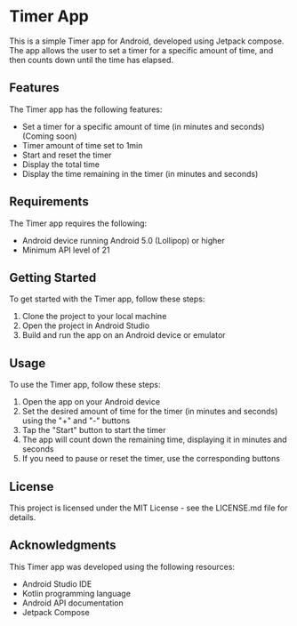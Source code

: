 # Timer App

This is a simple Timer app for Android, developed using Jetpack compose. The app allows the user to set a timer for a specific amount of time, and then counts down until the time has elapsed.

## Features

The Timer app has the following features:

- Set a timer for a specific amount of time (in minutes and seconds)(Coming soon)
- Timer amount of time set to 1min
- Start and reset the timer
- Display the total time
- Display the time remaining in the timer (in minutes and seconds)

## Requirements

The Timer app requires the following:

- Android device running Android 5.0 (Lollipop) or higher
- Minimum API level of 21

## Getting Started

To get started with the Timer app, follow these steps:

1. Clone the project to your local machine
2. Open the project in Android Studio
3. Build and run the app on an Android device or emulator

## Usage

To use the Timer app, follow these steps:

1. Open the app on your Android device
2. Set the desired amount of time for the timer (in minutes and seconds) using the "+" and "-" buttons
3. Tap the "Start" button to start the timer
4. The app will count down the remaining time, displaying it in minutes and seconds
5. If you need to pause or reset the timer, use the corresponding buttons

## License

This project is licensed under the MIT License - see the LICENSE.md file for details.

## Acknowledgments

This Timer app was developed using the following resources:

- Android Studio IDE
- Kotlin programming language
- Android API documentation
- Jetpack Compose
